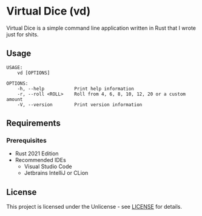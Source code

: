 # Virtual Dice (vd)

Virtual Dice is a simple command line application written in Rust that I wrote just for shits.

## Usage

```shell
USAGE:
    vd [OPTIONS]

OPTIONS:
    -h, --help           Print help information
    -r, --roll <ROLL>    Roll from 4, 6, 8, 10, 12, 20 or a custom amount
    -V, --version        Print version information

```

## Requirements

### Prerequisites

- Rust 2021 Edition
- Recommended IDEs
    - Visual Studio Code
    - Jetbrains IntelliJ or CLion

## License

This project is licensed under the 	Unlicense - see [LICENSE](LICENSE) for details.
